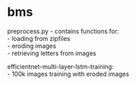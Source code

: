 # bms
preprocess.py - contains functions for:  
	- loading from zipfiles  
	- eroding images  
	- retrieving letters from images  

efficientnet-multi-layer-lstm-training:  
	- 100k images training with eroded images